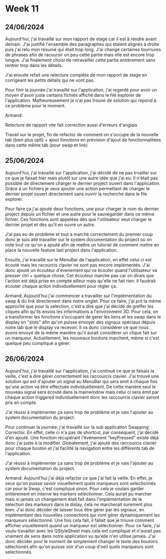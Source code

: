 # Week 11

## 24/06/2024

Aujourd'hui, j'ai travaillé sur mon rapport de stage car il est à rendre avant demain. J'ai justifié l'ensemble des paragraphes qui étaient alignés à droite puis j'ai relu mon résumé qui était trop long. J'ai changé certaines tournures de phrases afin de racoursir un peu cette partie mais elle est encore trop longue. J'ai finalement choisi de retravailler cette partie entièrement sans rentrer trop dans les détails.

J'ai ensuite refait une relecture complète de mon rapport de stage en corrigeant les petits détails qui ne vont pas.

Pour finir la journée j'ai travaillé sur l'application, j'ai regardé pour avoir un moyen d'avoir juste certains fichiés affiché dans le file explorer de l'application. Malheureusement je n'ai pas trouvé de solution qui répond à ce problème pour le moment.

Armand:

Relecture de rapport vite fait correction aussi d'erreurs d'anglais

Travail sur le projet, fin de refactor de comment on s'occupe de la nouvelle tab (bien plus opti) + ajout fonctions en prévision d'ajout de fonctionnalitées dans cette même tab (pour swap et link)

## 25/06/2024

Aujourd'hui, j'ai travaillé sur l'application, j'ai décidé de ne pas trvailler sur ce que je faisait hier mais plutôt sur une autre idée que j'ai eu. Il n'était pas possible de directement charger le dernier project ouvert dans l'application. Grâce à un fichiers je veux ajouter une action permettant de charger le dernier projet ouvert directement sans ouvrir la recherche dans le file explorer.

Pour faire ça j'ai ajouté deux fonctions, une pour charger le nom du dernier project depuis un fichier et une autre pour le sauvegarder dans ce même fichier. Ces fonctions sont appelées dès que l'utilisateur veut charger le dernier projet et dès qu'il en ouvre un autre.

J'ai pas eu de problème et tout a marché correctement du premier coup donc je suis allé travailler sur le system documentation du project où on note tout ce qu'on a ajouté afin de mettre un tutoriel de comment mettre en place la nouvelle feature last project dans l'application.

Ensuite, j'ai travaillé sur le MenuBar de l'application, en effet celui ci est écouté mais les racourcis clavier ne sont pas encore implémentés. J'ai donc ajouté un écouteur d'évenement qui va écouter quand l'utilisateur va presser ctrl + quelque chose. Cet écouteur marche pas car on dirais que l'action est déjà prise en compte ailleur mais qu'elle ne fait rien. Il faudrait écouter chaque action individuellement pour régler ça.

Armand:
  Aujourd'hui j'ai commencer a travailler sur l'implémentation du swap & du link directement dans notre onglet. Pour ce faire, j'ai prit la même approche que pour la selection, c'est a dire que j'ai décidé de greffer les cliques afin qu'ils envois les informations a l'environment 3D. Pour cela, on a transformer les fonctions s'occupant de gerer les liens et les swap dans le display en "slots" afin qu'on puisse envoyer des signaux spéciaux dépuis notre tab que le display va recevoir. Il va donc considérer ce que nous avons envoyé de la même manière qu'il aurait considérer un clique fait sur un marqueur. Actuellement, les nouveaux boutons marchent, même si c'est quelque peu compliqué a gérer.
  

## 26/06/2024

Aujourd'hui, j'ai travaillé sur l'application, j'ai continué ce que je faisais la veille, c'est à dire gérer correctement les raccourcis clavier. J'ai trouvé une solution qui est d'ajouter un signal au MenuBar qui sera emit à chaque fois qu'une action va être effectuée individuellement. De cette manière seul le nouveau signal sera écouté dans la mainwindow mais celui ci sera émit par chaque action triggered individuellement donc les raccourcis clavier seront pris en compte.

J'ai réussi à implémenter ça sans trop de problème et je vais l'ajouter au system documentation du project.

Pour continuer la journée, j'ai travaillé sur la sub application Swapping Corrector. En effet, celle ci n'a pas de shortcut, par conséquent, j'ai décidé d'en ajouté. Une fonction récupérant l'événement "keyPressed" existe déjà donc j'ai juste à la modifier. Globalement, j'ai ajouté des raccourcis clavier pour chaque bouton et j'ai facilité la navigation entre les différents tab de l'application.

J'ai réussi à implémenter ça sans trop de problème et je vais l'ajouter au system documentation du project.

Armand:
  Aujourd'hui j'ai déjà refactor ce que j'ai fait la veille. En effet, je veux qu'on puisse savoir visuellement quels marqueurs sont selectionnés car pour le Swap, c'est compliqué sinon. Pour cela je voulais garder entièrement en interne les markers séléctionner. Cela aurait pu marcher mais si jamais un changement était fait dans l'implémentation de la selection des markeurs dans le dislay, cela ne marcherait surement plus bien. J'ai donc décider de laisser tous être gérer par les signaux, en implémentant des nouvelles connections qui vont gérer dynamiquement les marqueurs sélectionné.
  Une fois cela fait, il fallait que je trouve comment afficher visuellement quand un marqueur est sélectionner. Pour ce faire, j'ai voulu travailler avec les QStyleSheet mais cela est compliqué et n'aurait pas vraiment de sens dans notre application vu qu'elle n'en utilise jamais. J'ai donc décider pour le moment de simplement changer le texte des boutons sélectionés afin qu'on puisse voir d'un coup d'oeil quels marqueurs sont selectionnés.
